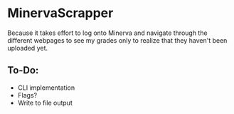 # MinervaScrapper

<p> Because it takes effort to log onto Minerva and navigate through the different webpages to see my grades only to realize that they haven't been uploaded yet. </p>

## To-Do:
<ul>
    <li> CLI implementation </li>
    <li> Flags? </li>
    <li> Write to file output </li>
</ul>
